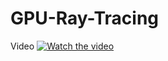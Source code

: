 # GPU-Ray-Tracing

Video
[![Watch the video](https://img.youtube.com/vi/-1OxPZp3JDg/maxresdefault.jpg)](https://youtu.be/-1OxPZp3JDg)
